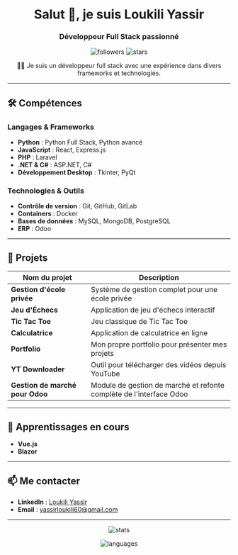 
<h1 align="center">Salut 👋, je suis Loukili Yassir</h1>
<h3 align="center">Développeur Full Stack passionné</h3>

<p align="center">
  <img src="https://img.shields.io/github/followers/LOUKILI-YASSIR?label=Suiveurs&style=social" alt="followers"> 
  <img src="https://img.shields.io/github/stars/LOUKILI-YASSIR?affiliations=OWNER%2CCOLLABORATOR&style=social" alt="stars">
</p>

<p align="center">👨‍💻 Je suis un développeur full stack avec une expérience dans divers frameworks et technologies.</p>

---

## 🛠️ **Compétences**

### **Langages & Frameworks**

- **Python** : Python Full Stack, Python avancé
- **JavaScript** : React, Express.js
- **PHP** : Laravel
- **.NET & C#** : ASP.NET, C#
- **Développement Desktop** : Tkinter, PyQt

### **Technologies & Outils**

- **Contrôle de version** : Git, GitHub, GitLab
- **Containers** : Docker
- **Bases de données** : MySQL, MongoDB, PostgreSQL
- **ERP** : Odoo

---

## 🎯 **Projets**

| Nom du projet                       | Description                                                          |
| ------------------------------------ | -------------------------------------------------------------------- |
| **Gestion d'école privée**           | Système de gestion complet pour une école privée                      |
| **Jeu d'Échecs**                     | Application de jeu d'échecs interactif                                |
| **Tic Tac Toe**                      | Jeu classique de Tic Tac Toe                                          |
| **Calculatrice**                     | Application de calculatrice en ligne                                  |
| **Portfolio**                        | Mon propre portfolio pour présenter mes projets                       |
| **YT Downloader**                    | Outil pour télécharger des vidéos depuis YouTube                      |
| **Gestion de marché pour Odoo**      | Module de gestion de marché et refonte complète de l'interface Odoo   |

---

## 🌱 **Apprentissages en cours**

- **Vue.js**
- **Blazor**

---

## 📫 **Me contacter**

- **LinkedIn** : [Loukili Yassir](https://www.linkedin.com/in/%D9%8A%D8%A7%D8%B3%D8%B1-%D9%84%D9%88%D9%83%D9%8A%D9%84%D9%8A-92a5b033a/)
- **Email** : [yassirloukili60@gmail.com](mailto:yassirloukili60@gmail.com)

---

<p align="center">
  <img src="https://github-readme-stats.vercel.app/api?username=LOUKILI-YASSIR&show_icons=true&theme=radical" alt="stats">
</p>

<p align="center">
  <img src="https://github-readme-stats.vercel.app/api/top-langs?username=LOUKILI-YASSIR&layout=compact&langs_count=8&theme=radical" alt="languages">
</p>
